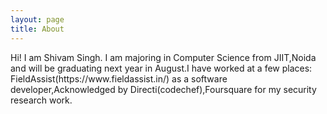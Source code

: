 ```yaml
---
layout: page
title: About
---
```


<p class="message">
 Hi! I am Shivam Singh. I am majoring in Computer Science from JIIT,Noida and will be graduating next year in August.I have worked at a few places: FieldAssist(https://www.fieldassist.in/) as a software developer,Acknowledged by Directi(codechef),Foursquare for my security research work.
</p>


